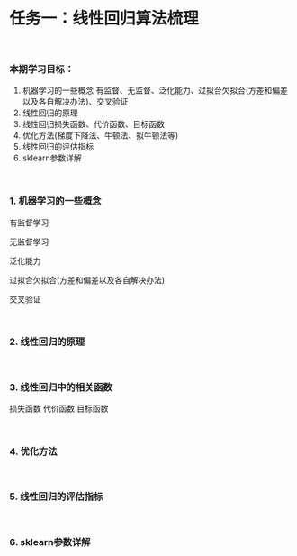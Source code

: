 # 任务一：线性回归算法梳理

<br/>

### 本期学习目标：

1. 机器学习的一些概念 有监督、无监督、泛化能力、过拟合欠拟合(方差和偏差以及各自解决办法)、交叉验证 
2. 线性回归的原理 
3. 线性回归损失函数、代价函数、目标函数 
4. 优化方法(梯度下降法、牛顿法、拟牛顿法等) 
5. 线性回归的评估指标 
6. sklearn参数详解 

<br/>

### 1. 机器学习的一些概念

有监督学习

无监督学习

泛化能力

过拟合欠拟合(方差和偏差以及各自解决办法)

交叉验证 


<br/>

### 2. 线性回归的原理 



<br/>

### 3. 线性回归中的相关函数

损失函数
代价函数
目标函数 



<br/>

### 4. 优化方法



<br/>

### 5. 线性回归的评估指标 



<br/>

### 6. sklearn参数详解 



<br/>

